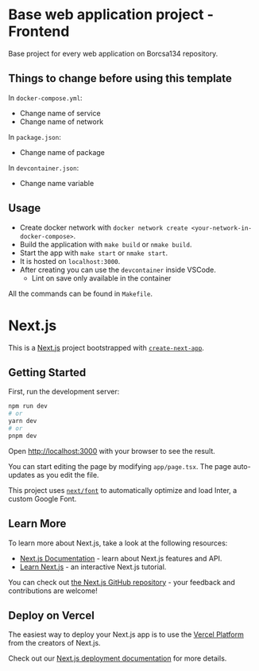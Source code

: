 # Base web application project - Frontend

Base project for every web application on Borcsa134 repository.

## Things to change before using this template
In `docker-compose.yml`:
- Change name of service
- Change name of network

In `package.json`:
- Change name of package

In `devcontainer.json`:
- Change name variable

## Usage

- Create docker network with `docker network create <your-network-in-docker-compose>`.
- Build the application with `make build` or `nmake build`.
- Start the app with `make start` or `nmake start`.
- It is hosted on `localhost:3000`.
- After creating you can use the `devcontainer` inside VSCode.
    - Lint on save only available in the container

All the commands can be found in `Makefile`.

# Next.js

This is a [Next.js](https://nextjs.org/) project bootstrapped with [`create-next-app`](https://github.com/vercel/next.js/tree/canary/packages/create-next-app).

## Getting Started

First, run the development server:

```bash
npm run dev
# or
yarn dev
# or
pnpm dev
```

Open [http://localhost:3000](http://localhost:3000) with your browser to see the result.

You can start editing the page by modifying `app/page.tsx`. The page auto-updates as you edit the file.

This project uses [`next/font`](https://nextjs.org/docs/basic-features/font-optimization) to automatically optimize and load Inter, a custom Google Font.

## Learn More

To learn more about Next.js, take a look at the following resources:

- [Next.js Documentation](https://nextjs.org/docs) - learn about Next.js features and API.
- [Learn Next.js](https://nextjs.org/learn) - an interactive Next.js tutorial.

You can check out [the Next.js GitHub repository](https://github.com/vercel/next.js/) - your feedback and contributions are welcome!

## Deploy on Vercel

The easiest way to deploy your Next.js app is to use the [Vercel Platform](https://vercel.com/new?utm_medium=default-template&filter=next.js&utm_source=create-next-app&utm_campaign=create-next-app-readme) from the creators of Next.js.

Check out our [Next.js deployment documentation](https://nextjs.org/docs/deployment) for more details.



